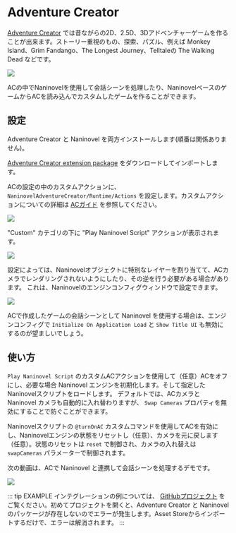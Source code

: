 # Adventure Creator

[Adventure Creator](https://www.adventurecreator.org/) では昔ながらの2D、2.5D、3Dアドベンチャーゲームを作ることが出来ます。ストーリー重視のもの、探索、パズル、例えば Monkey Island、Grim Fandango、The Longest Journey、Telltaleの The Walking Dead などです。

![](https://i.gyazo.com/74a12fa535198cb26a87a5037b15a988.jpg)

ACの中でNaninovelを使用して会話シーンを処理したり、NaninovelベースのゲームからACを読み込んでカスタムしたゲームを作ることができます。

## 設定

Adventure Creator と Naninovel を両方インストールします(順番は関係ありません)。

[Adventure Creator extension package](https://github.com/Naninovel/AdventureCreator/raw/master/NaninovelAdventureCreator.unitypackage) をダウンロードしてインポートします。

ACの設定の中のカスタムアクションに、`NaninovelAdventureCreator/Runtime/Actions` を設定します。カスタムアクションについての詳細は [ACガイド](https://www.adventurecreator.org/tutorials/writing-custom-action) を参照してください。

![](https://i.gyazo.com/59a162751411ec60a7cf5ad89e9a66ec.png)

 "Custom" カテゴリの下に "Play Naninovel Script" アクションが表示されます。

![](https://i.gyazo.com/faf33afa1df8ff98ea04ef9cf1a44f8f.png)

設定によっては、Naninovelオブジェクトに特別なレイヤーを割り当てて、ACカメラでレンダリングされないようにしたり、その逆を行う必要がある場合があります。 これは、Naninovelのエンジンコンフィグウィンドウで設定できます。

![](https://i.gyazo.com/ed765928c0420ec2b1e26d6bf4a66e6c.png)

ACで作成したゲームの会話シーンとして Naninovel を使用する場合は、エンジンコンフィグで `Initialize On Application Load` と `Show Title UI` も無効にするのが望ましいでしょう。

## 使い方

`Play Naninovel Script` のカスタムACアクションを使用して（任意）ACをオフにし、必要な場合 Naninovel エンジンを初期化します。そして指定した Naninovelスクリプトをロードします。 デフォルトでは、ACカメラと Naninovel カメラも自動的に入れ替わりますが、 `Swap Cameras` プロパティを無効にすることで防ぐことができます。

Naninovelスクリプトの `@turnOnAC` カスタムコマンドを使用してACを有効にし、Naninovelエンジンの状態をリセットし（任意）、カメラを元に戻します（任意）。状態のリセットは  `reset` で制御され、カメラの入れ替えは `swapCameras` パラメーターで制御されます。

次の動画は、ACで Naninovel と連携して会話シーンを処理するデモです。

![](https://www.youtube.com/watch?v=7tOIFZRSAec)

::: tip EXAMPLE
インテグレーションの例については、 [GitHubプロジェクト](https://github.com/Naninovel/AdventureCreator) をご覧ください。初めてプロジェクトを開くと、Adventure Creator と Naninovel のパッケージが存在しないのでエラーが発生します。Asset Storeからインポートするだけで、エラーは解消されます。
:::

